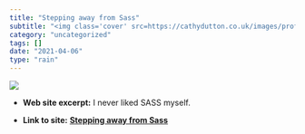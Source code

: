 ```yaml
---
title: "Stepping away from Sass"
subtitle: "<img class='cover' src=https://cathydutton.co.uk/images/profile-image.jpg>"
category: "uncategorized"
tags: []
date: "2021-04-06"
type: "rain"
---
```

<img class="cover" src=https://cathydutton.co.uk/images/profile-image.jpg>



* **Web site excerpt:** I never liked SASS myself.

* **Link to site:** **[Stepping away from Sass](https://cathydutton.co.uk/posts/why-i-stopped-using-sass)**
